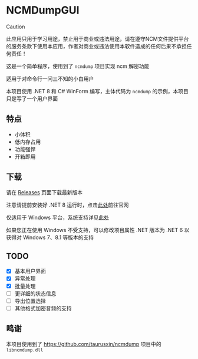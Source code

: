 # NCMDumpGUI

> [!CAUTION]
> 此应用只用于学习用途，禁止用于商业或违法用途，请在遵守NCM文件提供平台的服务条款下使用本应用，作者对商业或违法使用本软件造成的任何后果不承担任何责任！

这是一个简单程序，使用到了 `ncmdump` 项目实现 ncm 解密功能

适用于对命令行一问三不知的小白用户

本项目使用 .NET 8 和 C# WinForm 编写，主体代码为 `ncmdump` 的示例，本项目只是写了一个用户界面

## 特点

- 小体积
- 低内存占用
- 功能强悍
- 开箱即用

## 下载

请在 [Releases](https://github.com/WhatDamon/NCMDumpGUI/releases) 页面下载最新版本

注意请提前安装好 .NET 8 运行时，点击[此处](https://windows.net)前往官网

仅适用于 Windows 平台，系统支持详见[此处](https://github.com/dotnet/core/blob/main/release-notes/8.0/supported-os.md#Windows)

如果您正在使用 Windows 不受支持，可以修改项目属性 .NET 版本为 .NET 6 以获得对 Windows 7、8.1 等版本的支持

## TODO

- [x] 基本用户界面
- [x] 异常处理
- [x] 批量处理
- [ ] 更详细的状态信息
- [ ] 导出位置选择
- [ ] 其他格式加密音频的支持

## 鸣谢

本项目使用到了 https://github.com/taurusxin/ncmdump 项目中的 `libncmdump.dll`